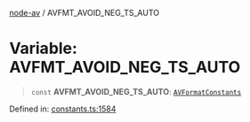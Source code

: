 [node-av](../globals.md) / AVFMT\_AVOID\_NEG\_TS\_AUTO

# Variable: AVFMT\_AVOID\_NEG\_TS\_AUTO

> `const` **AVFMT\_AVOID\_NEG\_TS\_AUTO**: [`AVFormatConstants`](../type-aliases/AVFormatConstants.md)

Defined in: [constants.ts:1584](https://github.com/seydx/av/blob/f8631fc881b394300b1479f511d55cf1c370a87f/src/constants/constants.ts#L1584)
